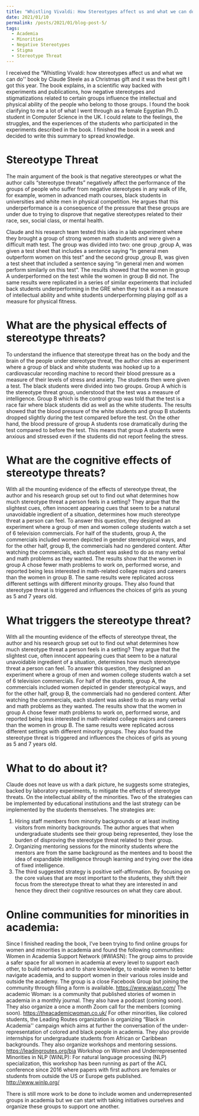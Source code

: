 ```yaml
---
title: "Whistling Vivaldi: How Stereotypes affect us and what we can do about them?"
date: 2021/01/10
permalink: /posts/2021/01/blog-post-5/
tags:
  - Academia
  - Minorities
  - Negative Stereotypes
  - Stigma
  - Stereotype Threat
---
```


I received the “Whistling Vivaldi: how stereotypes affect us and what we can do'' book by Claude Steele as a Christmas gift and it was the best gift I got this year. The book explains, in a scientific way backed with experiments and publications, how negative stereotypes and stigmatizations related to certain groups influence the intellectual and physical ability of the people who belong to those groups. I found the book clarifying to me a lot of what I went through as a female Egyptian Ph.D. student in Computer Science in the UK. I could relate to the feelings, the struggles, and the experiences of the students who participated in the experiments described in the book. I finished the book in a week and decided to write this summary to spread knowledge.

Stereotype Threat
=================
The main argument of the book is that negative stereotypes or what the author calls “stereotype threats” negatively affect the performance of the groups of people who suffer from negative stereotypes in any walk of life, for example, women in advanced math courses, black students in universities and white men in physical competition. He argues that this underperformance is a consequence of the pressure that these groups are under due to trying to disprove that negative stereotypes related to their race, sex, social class, or mental health.

Claude and his research team tested this idea in a lab experiment where they brought a group of strong women math students and were given a difficult math test. The group was divided into two: one group ,group A, was given a test sheet that includes a sentence saying “In general men outperform women on this test” and the second group ,group B, was given a test sheet that included a sentence saying “in general men and women perform similarly on this test”. The results showed that the women in group A underperformed on the test while the women in group B did not. The same results were replicated in a series of similar experiments that included back students underperforming in the GRE when they took it as a measure of intellectual ability and white students underperforming playing golf as a measure for physical fitness.

What are the physical effects of stereotype threats?
====================================================
To understand the influence that stereotype threat has on the body and the brain of the people under stereotype threat, the author cites an experiment where a group of black and white students was hooked up to a cardiovascular recording machine to record their blood pressure as a measure of their levels of stress and anxiety.  The students then were given a test. The black students were divided into two groups. Group A which is the stereotype threat group, understood that the test was a measure of intelligence. Group B which is the control group was told that the test is a race fair where black students did as well as the white students. The results showed that the blood pressure of the white students and group B students dropped slightly during the test compared before the test. On the other hand, the blood pressure of group A students rose dramatically during the test compared to before the test. This means that group A students were anxious and stressed even if the students did not report feeling the stress.

What are the cognitive effects of stereotype threats?
=====================================================
With all the mounting evidence of the effects of stereotype threat, the author and his research group set out to find out what determines how much stereotype threat a person feels in a setting? They argue that the slightest cues, often innocent appearing cues that seem to be a natural unavoidable ingredient of a situation, determines how much stereotype threat a person can feel. To answer this question, they designed an experiment where a group of men and women college students watch a set of 6 television commercials. For half of the students, group A, the commercials included women depicted in gender stereotypical ways, and for the other half, group B, the commercials had no gendered content. After watching the commercials, each student was asked to do as many verbal and math problems as they wanted. The results show that the women in group A chose fewer math problems to work on, performed worse, and reported being less interested in math-related college majors and careers than the women in group B. The same results were replicated across different settings with different minority groups. They also found that stereotype threat is triggered and influences the choices of girls as young as 5 and 7 years old.

What triggers the stereotype threat?
====================================
With all the mounting evidence of the effects of stereotype threat, the author and his research group set out to find out what determines how much stereotype threat a person feels in a setting? They argue that the slightest cue, often innocent appearing cues that seem to be a natural unavoidable ingredient of a situation, determines how much stereotype threat a person can feel. To answer this question, they designed an experiment where a group of men and women college students watch a set of 6 television commercials. For half of the students, group A, the commercials included women depicted in gender stereotypical ways, and for the other half, group B, the commercials had no gendered content. After watching the commercials, each student was asked to do as many verbal and math problems as they wanted. The results show that the women in group A chose fewer math problems to work on, performed worse, and reported being less interested in math-related college majors and careers than the women in group B. The same results were replicated across different settings with different minority groups. They also found the stereotype threat is triggered and influences the choices of girls as young as 5 and 7 years old.

What to do about it?
=====================
Claude does not leave us with a dark picture, he suggests some strategies, backed by laboratory experiments, to mitigate the effects of stereotype threats. On the intellectual ability of the minorities. Two of the strategies can be implemented by educational institutions and the last strategy can be implemented by the students themselves.
The strategies are:
1) Hiring staff members from minority backgrounds or at least inviting visitors from minority backgrounds. The author argues that when undergraduate students see their group being represented, they lose the burden of disproving the stereotype threat related to their group.
2) Organizing mentoring sessions for the minority students where the mentors are from the same background as the mentees and to boost the idea of expandable intelligence through learning and trying over the idea of fixed intelligence.
3) The third suggested strategy is positive self-affirmation. By focusing on the core values that are most important to the students, they shift their focus from the stereotype threat to what they are interested in and hence they direct their cognitive resources on what they care about.

Online communities for minorities in academia:
==============================================
Since I finished reading the book, I’ve been trying to find online groups for women and minorities in academia and found the following communities:
Women in Academia Support Network (#WIASN): The group aims to provide a safer space for all women in academia at every level to support each other, to build networks and to share knowledge, to enable women to better navigate academia, and to support women in their various roles inside and outside the academy. The group is a close Facebook Group but joining the community through filing a form is available. https://www.wiasn.com/
The academic Woman: is a community that published stories of women in academia in a monthly journal. They also have a podcast (coming soon). They also organize a once a month Zoom call for the members (coming soon). https://theacademicwoman.co.uk/
For other minorities, like colored students, the Leading Routes organization is organizing “Black in Academia'' campaign which aims at further the conversation of the under-representation of colored and black people in academia.  They also provide internships for undergraduate students from African or Caribbean backgrounds. They also organize workshops and mentoring sessions. https://leadingroutes.org/bia
Workshop on Women and Underrepresented Minorities in NLP (WiNLP): For natural language processing (NLP) specialization, this workshop has been running as part of the ACL conference since 2016 where papers with first authors are females or students from outside the US or Europe gets published.  http://www.winlp.org/

There is still more work to be done to include women and underrepresented groups in academia but we can start with taking initiatives ourselves and organize these groups to support one another.



